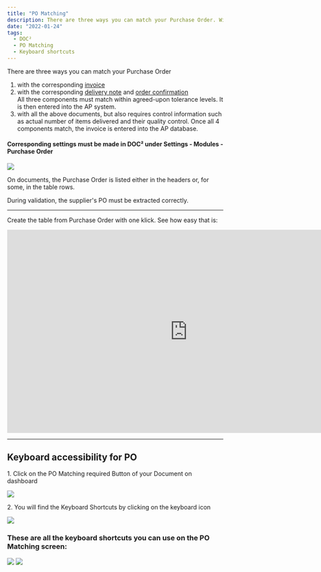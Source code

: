 ```yaml
---
title: "PO Matching"
description: There are three ways you can match your Purchase Order. With corresponding invoice, delivery note and/or order confirmation.
date: "2022-01-24"
tags:
  - DOC²
  - PO Matching
  - Keyboard shortcuts
---
```




There are three ways you can match your Purchase Order

1. with the corresponding [invoice](/doc2/pomatching/po-matching-invoices/)
2. with the corresponding [delivery note](/doc2/pomatching/po-matching-delivery-notes/) and  [order confirmation](/doc2/pomatching/po-matching-order-confirmation/)<br> 
All three components must match within agreed-upon tolerance levels. It is then entered into the AP system.
3. with all the above documents, but also requires control information such as actual number of items delivered and their quality control. Once all 4 components match, the invoice is entered into the AP database.

#### Corresponding settings must be made in DOC² under Settings - Modules - Purchase Order

![](/_images/doc2/DOC²_POM_1_Modules.png)


On documents, the Purchase Order is listed either in the headers or, for some, in the table rows.

During validation, the supplier's PO must be extracted correctly.

* * *

Create the table from Purchase Order with one klick. See how easy that is:

<div class="video-container">
<iframe width="840" height="472.5" src="https://www.youtube-nocookie.com/embed/9FsRoGZDfZE" frameborder="0" allow="accelerometer; autoplay; clipboard-write; encrypted-media; gyroscope; picture-in-picture" allowfullscreen></iframe>
</div>

* * *

## Keyboard accessibility for PO

1\. Click on the PO Matching required Button of your Document on dashboard

![](/_images/doc2/DOC²_POM_2.png)

2\. You will find the Keyboard Shortcuts by clicking on the keyboard icon

![](/_images/doc2/DOC²_POM_3_Keyboard.png)

### These are all the keyboard shortcuts you can use on the PO Matching screen:

![](/_images/doc2/DOC²_POM_4_Keyboardshortcuts_1.png)
![](/_images/doc2/DOC²_POM_4_Keyboardshortcuts_2.png)


